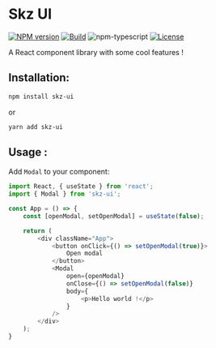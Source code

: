 # Skz UI

[![NPM version][npm-image]][npm-url]
[![Build][github-build]][github-build-url]
![npm-typescript]
[![License][github-license]][github-license-url]

A React component library with some cool features !

## Installation:

```bash
npm install skz-ui
```

or

```bash
yarn add skz-ui
```

## Usage :

Add `Modal` to your component:

```js
import React, { useState } from 'react';
import { Modal } from 'skz-ui';

const App = () => {
    const [openModal, setOpenModal] = useState(false);

    return (
        <div className="App">
            <button onClick={() => setOpenModal(true)}>
                Open modal
            </button>
            <Modal 
                open={openModal}
                onClose={() => setOpenModal(false)}
                body={
                    <p>Hello world !</p>
                }
            />
        </div>
    );
}
```

[npm-url]: https://www.npmjs.com/package/skz-ui
[npm-image]: https://img.shields.io/npm/v/skz-ui
[github-license]: https://img.shields.io/github/license/sebastien-gervilla/skz-ui
[github-license-url]: https://github.com/sebastien-gervilla/skz-ui/blob/master/LICENSE
[github-build]: https://github.com/sebastien-gervilla/skz-ui/actions/workflows/publish.yml/badge.svg
[github-build-url]: https://github.com/sebastien-gervilla/skz-ui/actions/workflows/publish.yml
[npm-typescript]: https://img.shields.io/npm/types/skz-ui
